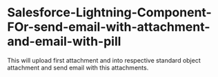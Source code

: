 # Salesforce-Lightning-Component-FOr-send-email-with-attachment-and-email-with-pill
This will upload first attachment and into respective standard object attachment and send email with this attachments.
